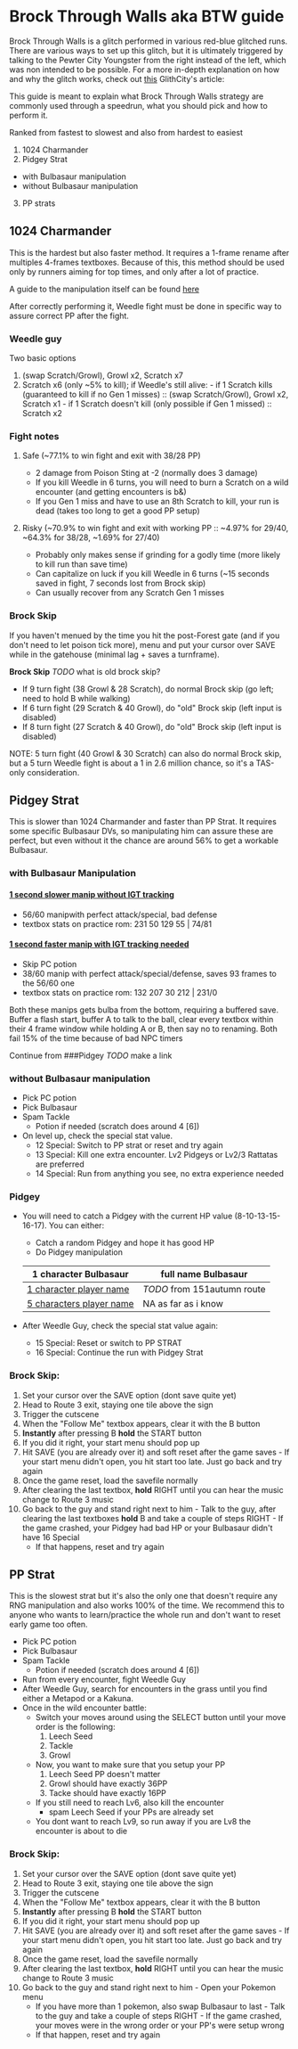 # Brock Through Walls aka BTW guide

Brock Through Walls is a glitch performed in various red-blue glitched runs.
There are various ways to set up this glitch, but it is ultimately triggered by talking to the Pewter City Youngster from the right instead of the left, which was non intended to be possible.
For a more in-depth explanation on how and why the glitch works, check out [this](https://archives.glitchcity.info/wiki/Brock_Through_walls.html) GlithCity's article:


This guide is meant to explain what Brock Through Walls strategy  are commonly used through a speedrun, what you should pick and how to perform it.


Ranked from fastest to slowest and also from hardest to easiest
1. 1024 Charmander
2. Pidgey Strat
  - with Bulbasaur manipulation
  - without Bulbasaur manipulation
3. PP strats

## 1024 Charmander
This is the hardest but also faster method.
It requires a 1-frame rename after multiples 4-frames textboxes.
Because of this, this method should be used only by runners aiming for top times, and only after a lot of practice.

A guide to the manipulation itself can be found [here](1024-charmander-manip.md)

After correctly performing it, Weedle fight must be done in specific way to assure correct PP after the fight.

### Weedle guy

Two basic options
1.  (swap Scratch/Growl), Growl x2, Scratch x7
2.   Scratch x6  (only ~5% to kill); if Weedle's still alive:
    - if 1 Scratch kills (guaranteed to kill if no Gen 1 misses)  ::  (swap Scratch/Growl), Growl x2, Scratch x1
    - if 1 Scratch doesn't kill (only possible if Gen 1 missed)   ::  Scratch x2

### Fight notes
1. Safe  (~77.1% to win fight and exit with 38/28 PP)
    - 2 damage from Poison Sting at -2 (normally does 3 damage)
    - If you kill Weedle in 6 turns, you will need to burn a Scratch on a wild encounter (and getting encounters is b&)
    - If you Gen 1 miss and have to use an 8th Scratch to kill, your run is dead (takes too long to get a good PP setup)

2. Risky  (~70.9% to win fight and exit with working PP  ::  ~4.97% for 29/40,  ~64.3% for 38/28,  ~1.69% for 27/40)
    - Probably only makes sense if grinding for a godly time (more likely to kill run than save time)
    - Can capitalize on luck if you kill Weedle in 6 turns (~15 seconds saved in fight, 7 seconds lost from Brock skip)
    - Can usually recover from any Scratch Gen 1 misses

### Brock Skip

If you haven't menued by the time you hit the post-Forest gate (and if you don't need to let poison tick more), menu and put your cursor over SAVE while in the gatehouse (minimal lag + saves a turnframe).

**Brock Skip** _TODO_ what is old brock skip?
- If 9 turn fight (38 Growl & 28 Scratch), do normal Brock skip (go left; need to hold B while walking)
- If 6 turn fight (29 Scratch & 40 Growl), do "old" Brock skip (left input is disabled)
- If 8 turn fight (27 Scratch & 40 Growl), do "old" Brock skip (left input is disabled)

NOTE: 5 turn fight (40 Growl & 30 Scratch) can also do normal Brock skip, but a 5 turn Weedle fight is about a 1 in 2.6 million chance, so it's a TAS-only consideration.

## Pidgey Strat
This is slower than 1024 Charmander and faster than PP Strat.
It requires some specific Bulbasaur DVs, so manipulating him can assure these are perfect, but even without it the chance are around 56% to get a workable Bulbasaur.

### with Bulbasaur Manipulation
#### [1 second slower manip without IGT tracking](https://youtu.be/VjLFyiX5JdA)
- 56/60 manipwith perfect attack/special, bad defense
- textbox stats on practice rom: 231 50 129 55 | 74/81

#### [1 second faster manip with IGT tracking needed](https://youtu.be/0uN46d8nGHo)
- Skip PC potion
- 38/60 manip with perfect attack/special/defense, saves 93 frames to the 56/60 one
-	textbox stats on practice rom: 132 207 30 212 | 231/0

Both these manips gets bulba from the bottom, requiring a buffered save. Buffer a flash start, buffer A to talk to the ball, clear every textbox within their 4 frame window while holding A or B, then say no to renaming.
Both fail 15% of the time because of bad NPC timers

Continue from ###Pidgey _TODO_ make a link

### without Bulbasaur manipulation
- Pick PC potion
- Pick Bulbasaur
- Spam Tackle
  - Potion if needed (scratch does around 4 [6])
- On level up, check the special stat value.
  - 12 Special: Switch to PP strat or reset and try again
  - 13 Special: Kill one extra encounter. Lv2 Pidgeys or Lv2/3 Rattatas are preferred
  - 14 Special: Run from anything you see, no extra experience needed

### Pidgey
- You will need to catch a Pidgey with the current HP value (8-10-13-15-16-17). You can either:
  - Catch a random Pidgey and hope it has good HP
  - Do Pidgey manipulation

   1 character Bulbasaur        | full name Bulbasaur
   ---------------------------- | ----------------------------
  [1 character player name](https://youtu.be/a4joVzaCMXk) | _TODO_ from 151autumn route |
  [5 characters player name](https://youtu.be/Ua0ZyWffYpU) | NA as far as i know          |

- After Weedle Guy, check the special stat value again:
  - 15 Special: Reset or switch to PP STRAT
  - 16 Special: Continue the run with Pidgey Strat

### Brock Skip:
  1. Set your cursor over the SAVE option (dont save quite yet)
  2. Head to Route 3 exit, staying one tile above the sign
  3. Trigger the cutscene
  4. When the "Follow Me" textbox appears, clear it with the B button
  5. **Instantly** after pressing B **hold** the START button
  6. If you did it right, your start menu should pop up
  7. Hit SAVE (you are already over it) and soft reset after the game saves
    - If your start menu didn't open, you hit start too late. Just go back and try again
  8. Once the game reset, load the savefile normally
  9. After clearing the last textbox, **hold** RIGHT until you can hear the music change to Route 3 music
  10. Go back to the guy and stand right next to him
    - Talk to the guy, after clearing the last textboxes **hold** B and take a couple of steps RIGHT
    - If the game crashed, your Pidgey had bad HP or your Bulbasaur didn't have 16 Special
        - If that happens, reset and try again

## PP Strat
This is the slowest strat but it's also the only one that doesn't require any RNG manipulation and also works 100% of the time.
We recommend this to anyone who wants to learn/practice the whole run and don't want to reset early game too often.
- Pick PC potion
- Pick Bulbasaur
- Spam Tackle
  - Potion if needed (scratch does around 4 [6])
- Run from every encounter, fight Weedle Guy
- After Weedle Guy, search for encounters in the grass until you find either a Metapod or a Kakuna.
- Once in the wild encounter battle:
  - Switch your moves around using the SELECT button until your move order is the following:
    1. Leech Seed
    2. Tackle
    3. Growl
  - Now, you want to make sure that you setup your PP
    1. Leech Seed PP doesn't matter
    2. Growl should have exactly 36PP
    3. Tacke should have exactly 16PP
  - If you still need to reach Lv6, also kill the encounter
    - spam Leech Seed if your PPs are already set
  - You dont want to reach Lv9, so run away if you are Lv8 the encounter is about to die

### Brock Skip:
  1. Set your cursor over the SAVE option (dont save quite yet)
  2. Head to Route 3 exit, staying one tile above the sign
  3. Trigger the cutscene
  4. When the "Follow Me" textbox appears, clear it with the B button
  5. **Instantly** after pressing B **hold** the START button
  6. If you did it right, your start menu should pop up
  7. Hit SAVE (you are already over it) and soft reset after the game saves
    - If your start menu didn't open, you hit start too late. Just go back and try again
  8. Once the game reset, load the savefile normally
  9. After clearing the last textbox, **hold** RIGHT until you can hear the music change to Route 3 music
  10. Go back to the guy and stand right next to him
    - Open your Pokemon menu
        - If you have more than 1 pokemon, also swap Bulbasaur to last
    - Talk to the guy and take a couple of steps RIGHT
    - If the game crashed, your moves were in the wrong order or your PP's were setup wrong
        - If that happen, reset and try again
